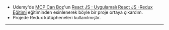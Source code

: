 - Udemy'de [MCP Can Boz](https://www.canboz.com/)'un [React JS : Uygulamalı React JS -Redux Eğitimi](https://www.udemy.com/course/react-egitimi/) eğitiminden esinlenerek böyle bir proje ortaya çıkardım.
- Projede Redux kütüpheneleri kullanılmıştır.
***
